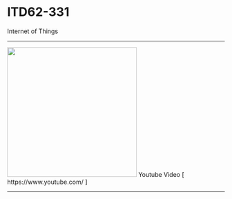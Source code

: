 # ITD62-331
Internet of Things
<hr>
<img src="https://github.com/ffixxpp/ITD62-331-cos-sin/blob/main/IOT-01.png?raw=true" width="auto" height="300">
Youtube Video [ https://www.youtube.com/ ]
<hr>